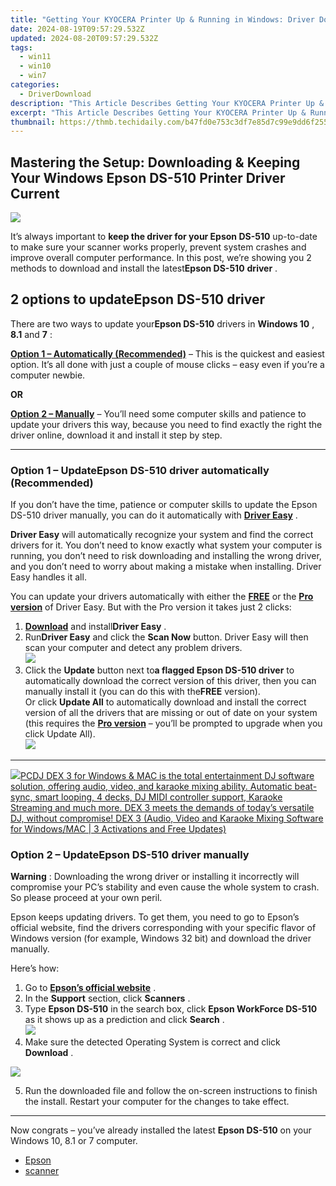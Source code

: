 ```yaml
---
title: "Getting Your KYOCERA Printer Up & Running in Windows: Driver Downloads & Setup Instructions"
date: 2024-08-19T09:57:29.532Z
updated: 2024-08-20T09:57:29.532Z
tags:
  - win11
  - win10
  - win7
categories:
  - DriverDownload
description: "This Article Describes Getting Your KYOCERA Printer Up & Running in Windows: Driver Downloads & Setup Instructions"
excerpt: "This Article Describes Getting Your KYOCERA Printer Up & Running in Windows: Driver Downloads & Setup Instructions"
thumbnail: https://thmb.techidaily.com/b47fd0e753c3df7e85d7c99e9dd6f25592469353c9ed51bdab027cc3c0e36d8f.jpg
---
```


## Mastering the Setup: Downloading & Keeping Your Windows Epson DS-510 Printer Driver Current

![](https://images.drivereasy.com/wp-content/uploads/2019/01/img_5c3842180ce91.jpg)

It’s always important to **keep the driver for your Epson DS-510**  up-to-date to make sure your scanner works properly, prevent system crashes and improve overall computer performance. In this post, we’re showing you 2 methods to download and install the latest**Epson DS-510**   **driver** .

## 2 options to update**Epson DS-510**  driver

 There are two ways to update your**Epson DS-510** drivers in **Windows 10** , **8.1** and **7** :

**[Option 1 – Automatically (Recommended)](https://www.drivereasy.com/knowledge/epson-ds-510-download-update-for-windows-step-by-step/#O1)**  – This is the quickest and easiest option. It’s all done with just a couple of mouse clicks – easy even if you’re a computer newbie.

**OR**

**[Option 2 – Manually](https://tools.techidaily.com/drivereasy/download/)**  – You’ll need some computer skills and patience to update your drivers this way, because you need to find exactly the right the driver online, download it and install it step by step.

---

### Option 1 – Update**Epson DS-510** driver automatically (Recommended)

 If you don’t have the time, patience or computer skills to update the Epson DS-510 driver manually, you can do it automatically with **[Driver Easy](https://tools.techidaily.com/drivereasy/download/)**  .

**Driver Easy** will automatically recognize your system and find the correct drivers for it. You don’t need to know exactly what system your computer is running, you don’t need to risk downloading and installing the wrong driver, and you don’t need to worry about making a mistake when installing. Driver Easy handles it all.

 You can update your drivers automatically with either the **[FREE](https://tools.techidaily.com/drivereasy/download/)**  or the **[Pro version](https://tools.techidaily.com/drivereasy/download/)**  of Driver Easy. But with the Pro version it takes just 2 clicks:

1. **[Download](https://tools.techidaily.com/drivereasy/download/)**  and install**Driver Easy** .
2. Run**Driver Easy** and click the **Scan Now** button. Driver Easy will then scan your computer and detect any problem drivers.  
![](https://images.drivereasy.com/wp-content/uploads/2019/01/img_5c384c1b19573.jpg)
3. Click the **Update** button next to**a flagged Epson DS-510 driver** to automatically download the correct version of this driver, then you can manually install it (you can do this with the**FREE** version).  
 Or click **Update All** to automatically download and install the correct version of all the drivers that are missing or out of date on your system (this requires the **[Pro version](https://tools.techidaily.com/drivereasy/download/)**  – you’ll be prompted to upgrade when you click Update All).  
![](https://images.drivereasy.com/wp-content/uploads/2019/01/img_5c384ba0a4c7e.jpg)

---

<!-- affiliate ads begin -->
<a href="https://shop.pcdj.com/order/checkout.php?PRODS=4698824&QTY=1&AFFILIATE=108875&CART=1"> <img src="https://secure.avangate.com/images/merchant/47f4b6321e9fd8e8f7326a6adc1a7c1e/products/dex3pro-screenshot-homepage.png" border="0">PCDJ DEX 3 for Windows & MAC is the total entertainment DJ software solution, offering audio, video, and karaoke mixing ability. Automatic beat-sync, smart looping, 4 decks, DJ MIDI controller support, Karaoke Streaming and much more. 
DEX 3 meets the demands of today’s versatile DJ, without compromise! 
DEX 3 (Audio, Video and Karaoke Mixing Software for Windows/MAC | 3 Activations and Free Updates)</a>
<!-- affiliate ads end -->
### Option 2 – Update**Epson DS-510** driver manually

**Warning** : Downloading the wrong driver or installing it incorrectly will compromise your PC’s stability and even cause the whole system to crash. So please proceed at your own peril.

 Epson keeps updating drivers. To get them, you need to go to Epson’s official website, find the drivers corresponding with your specific flavor of Windows version (for example, Windows 32 bit) and download the driver manually.

Here’s how:

1. Go to **[Epson’s official website](https://epson.com/usa)**  .
2. In the **Support** section, click **Scanners** .
3. Type **Epson DS-510** in the search box, click **Epson WorkForce DS-510** as it shows up as a prediction and click **Search** .  
![](https://images.drivereasy.com/wp-content/uploads/2019/01/img_5c3851849d66c.jpg)
4. Make sure the detected Operating System is correct and click **Download** .
<!-- affiliate ads begin -->
<a href="https://store.massmailsoftware.com/order/checkout.php?PRODS=1047974&QTY=1&AFFILIATE=108875&CART=1"><img src="https://secure.avangate.com/images/merchant/dc87c13749315c7217cdc4ac692e704c/banera_for_partners-04_%281%29.jpg" border="0"></a>
<!-- affiliate ads end -->
5. Run the downloaded file and follow the on-screen instructions to finish the install. Restart your computer for the changes to take effect.

---

 Now congrats – you’ve already installed the latest **Epson DS-510** on your Windows 10, 8.1 or 7 computer.

* [Epson](https://tools.techidaily.com/drivereasy/download/)
* [scanner](https://tools.techidaily.com/drivereasy/download/)

<ins class="adsbygoogle"
     style="display:block"
     data-ad-format="autorelaxed"
     data-ad-client="ca-pub-7571918770474297"
     data-ad-slot="1223367746"></ins>



<ins class="adsbygoogle"
     style="display:block"
     data-ad-client="ca-pub-7571918770474297"
     data-ad-slot="8358498916"
     data-ad-format="auto"
     data-full-width-responsive="true"></ins>


